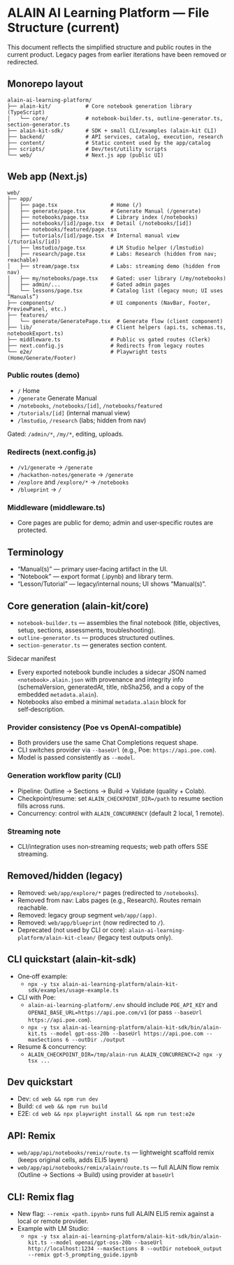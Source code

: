 # ALAIN AI Learning Platform — File Structure (current)

This document reflects the simplified structure and public routes in the current product. Legacy pages from earlier iterations have been removed or redirected.

## Monorepo layout

```text
alain-ai-learning-platform/
├── alain-kit/           # Core notebook generation library (TypeScript)
│   └── core/            # notebook-builder.ts, outline-generator.ts, section-generator.ts
├── alain-kit-sdk/       # SDK + small CLI/examples (alain-kit CLI)
├── backend/             # API services, catalog, execution, research
├── content/             # Static content used by the app/catalog
├── scripts/             # Dev/test/utility scripts
└── web/                 # Next.js app (public UI)
```

## Web app (Next.js)

```text
web/
├── app/
│   ├── page.tsx                 # Home (/)
│   ├── generate/page.tsx        # Generate Manual (/generate)
│   ├── notebooks/page.tsx       # Library index (/notebooks)
│   ├── notebooks/[id]/page.tsx  # Detail (/notebooks/[id])
│   ├── notebooks/featured/page.tsx
│   ├── tutorials/[id]/page.tsx  # Internal manual view (/tutorials/[id])
│   ├── lmstudio/page.tsx        # LM Studio helper (/lmstudio)
│   ├── research/page.tsx        # Labs: Research (hidden from nav; reachable)
│   ├── stream/page.tsx          # Labs: streaming demo (hidden from nav)
│   ├── my/notebooks/page.tsx    # Gated: user library (/my/notebooks)
│   ├── admin/...                # Gated admin pages
│   └── lessons/page.tsx         # Catalog list (legacy noun; UI uses “Manuals”)
├── components/                  # UI components (NavBar, Footer, PreviewPanel, etc.)
├── features/
│   └── generate/GeneratePage.tsx  # Generate flow (client component)
├── lib/                         # Client helpers (api.ts, schemas.ts, notebookExport.ts)
├── middleware.ts                # Public vs gated routes (Clerk)
├── next.config.js               # Redirects from legacy routes
└── e2e/                         # Playwright tests (Home/Generate/Footer)
```

### Public routes (demo)
- `/` Home
- `/generate` Generate Manual
- `/notebooks`, `/notebooks/[id]`, `/notebooks/featured`
- `/tutorials/[id]` (internal manual view)
- `/lmstudio`, `/research` (labs; hidden from nav)

Gated: `/admin/*`, `/my/*`, editing, uploads.

### Redirects (next.config.js)
- `/v1/generate` → `/generate`
- `/hackathon-notes/generate` → `/generate`
- `/explore` and `/explore/*` → `/notebooks`
- `/blueprint` → `/`

### Middleware (middleware.ts)
- Core pages are public for demo; admin and user‑specific routes are protected.

## Terminology
- “Manual(s)” — primary user‑facing artifact in the UI.
- “Notebook” — export format (.ipynb) and library term.
- “Lesson/Tutorial” — legacy/internal nouns; UI shows “Manual(s)”.

## Core generation (alain-kit/core)
- `notebook-builder.ts` — assembles the final notebook (title, objectives, setup, sections, assessments, troubleshooting).
- `outline-generator.ts` — produces structured outlines.
- `section-generator.ts` — generates section content.

Sidecar manifest
- Every exported notebook bundle includes a sidecar JSON named `<notebook>.alain.json` with provenance and integrity info (schemaVersion, generatedAt, title, nbSha256, and a copy of the embedded `metadata.alain`).
- Notebooks also embed a minimal `metadata.alain` block for self‑description.

### Provider consistency (Poe vs OpenAI‑compatible)
- Both providers use the same Chat Completions request shape.
- CLI switches provider via `--baseUrl` (e.g., Poe: `https://api.poe.com`).
- Model is passed consistently as `--model`.

### Generation workflow parity (CLI)
- Pipeline: Outline → Sections → Build → Validate (quality + Colab).
- Checkpoint/resume: set `ALAIN_CHECKPOINT_DIR=/path` to resume section fills across runs.
- Concurrency: control with `ALAIN_CONCURRENCY` (default 2 local, 1 remote).

### Streaming note
- CLI/integration uses non‑streaming requests; web path offers SSE streaming.

## Removed/hidden (legacy)
- Removed: `web/app/explore/*` pages (redirected to `/notebooks`).
- Removed from nav: Labs pages (e.g., Research). Routes remain reachable.
- Removed: legacy group segment `web/app/(app)`.
- Removed: `web/app/blueprint` (now redirected to `/`).
- Deprecated (not used by CLI or core): `alain-ai-learning-platform/alain-kit-clean/` (legacy test outputs only).

## CLI quickstart (alain-kit-sdk)
- One‑off example:
  - `npx -y tsx alain-ai-learning-platform/alain-kit-sdk/examples/usage-example.ts`
- CLI with Poe:
  - `alain-ai-learning-platform/.env` should include `POE_API_KEY` and `OPENAI_BASE_URL=https://api.poe.com/v1` (or pass `--baseUrl https://api.poe.com`).
  - `npx -y tsx alain-ai-learning-platform/alain-kit-sdk/bin/alain-kit.ts --model gpt-oss-20b --baseUrl https://api.poe.com --maxSections 6 --outDir ./output`
- Resume & concurrency:
  - `ALAIN_CHECKPOINT_DIR=/tmp/alain-run ALAIN_CONCURRENCY=2 npx -y tsx ...`

## Dev quickstart
- Dev: `cd web && npm run dev`
- Build: `cd web && npm run build`
- E2E: `cd web && npx playwright install && npm run test:e2e`

## API: Remix
- `web/app/api/notebooks/remix/route.ts` — lightweight scaffold remix (keeps original cells, adds ELI5 layers)
- `web/app/api/notebooks/remix/alain/route.ts` — full ALAIN flow remix (Outline → Sections → Build) using provider at `baseUrl`

## CLI: Remix flag
- New flag: `--remix <path.ipynb>` runs full ALAIN ELI5 remix against a local or remote provider.
- Example with LM Studio:
  - `npx -y tsx alain-ai-learning-platform/alain-kit-sdk/bin/alain-kit.ts --model openai/gpt-oss-20b --baseUrl http://localhost:1234 --maxSections 8 --outDir notebook_output --remix gpt-5_prompting_guide.ipynb`
